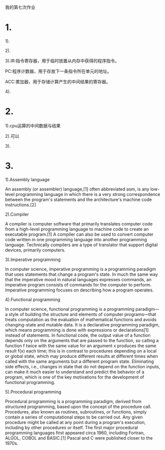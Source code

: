我的第七次作业

# 1.

1).

2).

3).IR:指令寄存器，用于临时放置从内存中获得的程序指令。
   
   PC:程序计数器，用于存放下一条指令所在单元的地址。

   ACC:累加器，用于存储计算产生的中间结果的寄存器。


4).

# 2.

1).cpu运算的中间数据与结果

2).可以

3).


# 3.

1).Assembly language

An assembly (or assembler) language,[1] often abbreviated asm, is any low-level programming language in which there is a very strong correspondence between the program's statements and the architecture's machine code instructions.[2]


2).Compiler


A compiler is computer software that primarily translates computer code from a high-level programming language to machine code to create an executable program.[1] A compiler can also be used to convert computer code written in one programming language into another programming language. Technically compilers are a type of translator that support digital devices, primarily computers. 


3).Imperative programming


In computer science, imperative programming is a programming paradigm that uses statements that change a program's state. In much the same way that the imperative mood in natural languages expresses commands, an imperative program consists of commands for the computer to perform. Imperative programming focuses on describing how a program operates. 


4).Functional programming


In computer science, functional programming is a programming paradigm—a style of building the structure and elements of computer programs—that treats computation as the evaluation of mathematical functions and avoids changing-state and mutable data. It is a declarative programming paradigm, which means programming is done with expressions or declarations[1] instead of statements. In functional code, the output value of a function depends only on the arguments that are passed to the function, so calling a function f twice with the same value for an argument x produces the same result f(x) each time; this is in contrast to procedures depending on a local or global state, which may produce different results at different times when called with the same arguments but a different program state. Eliminating side effects, i.e., changes in state that do not depend on the function inputs, can make it much easier to understand and predict the behavior of a program, which is one of the key motivations for the development of functional programming. 


5).Procedural programming


Procedural programming is a programming paradigm, derived from structured programming, based upon the concept of the procedure call. Procedures, also known as routines, subroutines, or functions, simply contain a series of computational steps to be carried out. Any given procedure might be called at any point during a program's execution, including by other procedures or itself. The first major procedural programming languages first appeared circa 1960, including Fortran, ALGOL, COBOL and BASIC.[1] Pascal and C were published closer to the 1970s. 